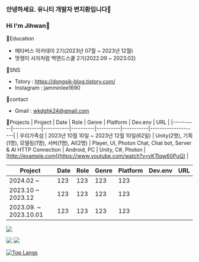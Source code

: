 ### 안녕하세요. 유니티 개발자 변지환입니다👾
### Hi I'm Jihwan👋

💛Education
- 메타버스 아카데미 2기(2023년 07월 ~ 2023년 12월)
- 멋쟁이 사자처럼 백엔드스쿨 2기(2022.09 ~ 2023.02)

💚SNS
- Tstory : https://dongsik-blog.tistory.com/
- Instagram : jamminlee1690

💙contact
- Gmail : wkdghk24@gmail.com

👾Projects
| Project  | Date       | Role      | Genre    | Platform | Dev.env   | URL                |
|----------|------------|-----------|----------|----------|-----------|--------------------|
| 우리가족섬 | 2023년 10월 10일 ~ 2023년 12월 10일(62일) | Unity(2명), 기획(1명), 모델링(1명), 서버(1명), AI(2명) | Player, UI, Photon Chat, Chat bot, Server & AI HTTP Connection | Android, PC | Unity, C#, Photon | [http://example.com](https://www.youtube.com/watch?v=vKTtqw60PuQ) |



|Project | Date | Role | Genre | Platform | Dev.env | URL |
|--------|------|------|-------|----------|---------|----|
| 2024.02 ~  | 123     | 123     | 123     | 123      |
| 2023.10 ~ 2023.12  | 123     | 123     | 123     | 123      |
| 2023.09. ~ 2023.10.01  | 123     | 123     | 123     | 123      |
<!--
**JiMandy00/JiMandy00** is a ✨ _special_ ✨ repository because its `README.md` (this file) appears on your GitHub profile.

Here are some ideas to get you started:

- 🔭 I’m currently working on ...
- 🌱 I’m currently learning ...
- 👯 I’m looking to collaborate on ...
- 🤔 I’m looking for help with ...
- 💬 Ask me about ...
- 📫 How to reach me: ...
- 😄 Pronouns: ...
- ⚡ Fun fact: ...
-->

<a href="https://hits.seeyoufarm.com"><img src="https://hits.seeyoufarm.com/api/count/incr/badge.svg?url=https%3A%2F%2Fgithub.com%2FJiMandy00&count_bg=%2379C83D&title_bg=%23555555&icon=&icon_color=%23E7E7E7&title=hits&edge_flat=false"/></a>

<a href="https://www.oracle.com/" target="_blank"><img src="https://img.shields.io/badge/Java-007396?style=flat-square&logo=Java&logoColor=white"/></a> <a href="https://spring.io/" target="_blank"><img src="https://img.shields.io/badge/Spring-DB33F?style=flat-square&logo=Spring&logoColor=white"/></a> 

[![Top Langs](https://github-readme-stats.vercel.app/api/top-langs/?username=jangseoyun&langs_count=8&layout=compact&theme=dark)](https://github.com/jogilsang/jogilsang)








